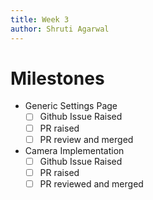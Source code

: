 ```yaml
---
title: Week 3
author: Shruti Agarwal
---
```

# Milestones
- Generic Settings Page
	- [ ] Github Issue Raised
	- [ ] PR raised
	- [ ] PR review and merged
- Camera Implementation
	- [ ] Github Issue Raised
	- [ ] PR raised
	- [ ] PR reviewed and merged
